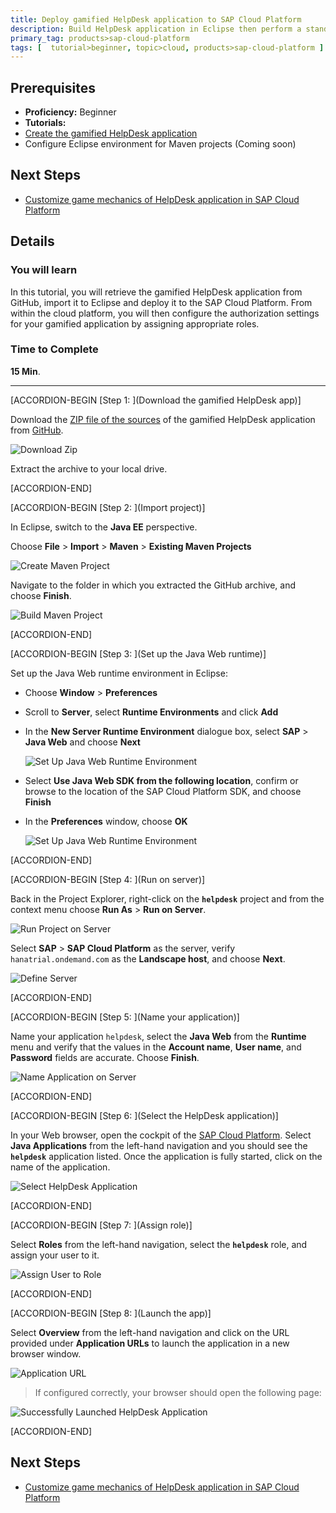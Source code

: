 ```yaml
---
title: Deploy gamified HelpDesk application to SAP Cloud Platform
description: Build HelpDesk application in Eclipse then perform a standalone deployment to your SAP Cloud Platform account.
primary_tag: products>sap-cloud-platform
tags: [  tutorial>beginner, topic>cloud, products>sap-cloud-platform ]
---
```

## Prerequisites  
- **Proficiency:** Beginner
- **Tutorials:**
 - [Create the gamified HelpDesk application](http://www.sap.com/developer/tutorials/hcp-gamification-sample-application.html)
 - Configure Eclipse environment for Maven projects (Coming soon)

## Next Steps
- [Customize game mechanics of HelpDesk application in SAP Cloud Platform](http://www.sap.com/developer/tutorials/hcp-customize-gamified-application.html)

## Details
### You will learn  
In this tutorial, you will retrieve the gamified HelpDesk application from GitHub, import it to Eclipse and deploy it to the SAP Cloud Platform. From within the cloud platform, you will then configure the authorization settings for your gamified application by assigning appropriate roles.

### Time to Complete
**15 Min**.

---


[ACCORDION-BEGIN [Step 1: ](Download the gamified HelpDesk app)]

Download the [ZIP file of the sources](https://github.com/SAP/gamification-demo-app/archive/master.zip) of the gamified HelpDesk application from [GitHub](https://github.com/SAP/gamification-demo-app).

![Download Zip](1.png)

Extract the archive to your local drive.


[ACCORDION-END]

[ACCORDION-BEGIN [Step 2: ](Import project)]

In Eclipse, switch to the **Java EE** perspective.

Choose **File** > **Import** > **Maven** > **Existing Maven Projects**

![Create Maven Project](3.png)

Navigate to the folder in which you extracted the GitHub archive, and choose **Finish**.

![Build Maven Project](4.png)


[ACCORDION-END]

[ACCORDION-BEGIN [Step 3: ](Set up the Java Web runtime)]

Set up the Java Web runtime environment in Eclipse:

- Choose **Window** > **Preferences**
- Scroll to **Server**, select **Runtime Environments** and click **Add**
- In the **New Server Runtime Environment** dialogue box, select **SAP** > **Java Web** and choose **Next**

    ![Set Up Java Web Runtime Environment](5.png)

- Select **Use Java Web SDK from the following location**, confirm or browse to the location of the SAP Cloud Platform SDK, and choose **Finish**
- In the **Preferences** window, choose **OK**

    ![Set Up Java Web Runtime Environment](6.png)


[ACCORDION-END]

[ACCORDION-BEGIN [Step 4: ](Run on server)]

Back in the Project Explorer, right-click on the **`helpdesk`** project and from the context menu choose **Run As** > **Run on Server**.

![Run Project on Server](7.png)

Select **SAP** > **SAP Cloud Platform** as the server, verify `hanatrial.ondemand.com` as the **Landscape host**, and choose **Next**.

![Define Server](9.png)


[ACCORDION-END]

[ACCORDION-BEGIN [Step 5: ](Name your application)]

Name your application `helpdesk`, select the **Java Web** from the **Runtime** menu and verify that the values in the **Account name**, **User name**, and **Password** fields are accurate. Choose **Finish**.

![Name Application on Server](10.png)


[ACCORDION-END]

[ACCORDION-BEGIN [Step 6: ](Select the HelpDesk application)]

In your Web browser, open the cockpit of the [SAP Cloud Platform](https://account.hanatrial.ondemand.com/cockpit). Select **Java Applications** from the left-hand navigation and you should see the **`helpdesk`** application listed. Once the application is fully started, click on the name of the application.

![Select HelpDesk Application](11.png)


[ACCORDION-END]

[ACCORDION-BEGIN [Step 7: ](Assign role)]

Select **Roles** from the left-hand navigation, select the **`helpdesk`** role, and assign your user to it.

![Assign User to Role](12.png)


[ACCORDION-END]

[ACCORDION-BEGIN [Step 8: ](Launch the app)]

Select **Overview** from the left-hand navigation and click on the URL provided under **Application URLs** to launch the application in a new browser window.

![Application URL](13.png)

> If configured correctly, your browser should open the following page:

![Successfully Launched HelpDesk Application](14.png)


[ACCORDION-END]


## Next Steps
- [Customize game mechanics of HelpDesk application in SAP Cloud Platform](http://www.sap.com/developer/tutorials/hcp-customize-gamified-application.html)
